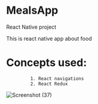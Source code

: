 # MealsApp
React Native project

This is react native app about food

# Concepts used:
             1. React navigations
             2. React Redux

![Screenshot (37)](https://user-images.githubusercontent.com/61282568/113708501-bbb31c00-96fa-11eb-8b32-4be3d2d57ad2.png)
